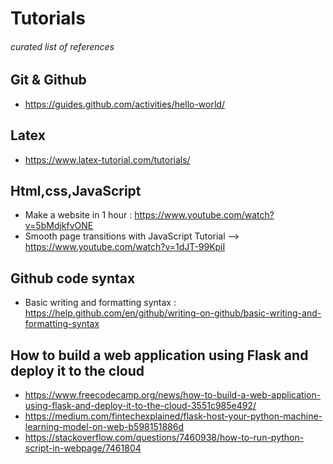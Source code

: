 # Tutorials
###### curated list of references

## Git & Github
- https://guides.github.com/activities/hello-world/
## Latex
- https://www.latex-tutorial.com/tutorials/
## Html,css,JavaScript
- Make a website in 1 hour : https://www.youtube.com/watch?v=5bMdjkfvONE
- Smooth page transitions with JavaScript Tutorial -->
https://www.youtube.com/watch?v=1dJT-99KpiI

## Github code syntax
- Basic writing and formatting syntax : https://help.github.com/en/github/writing-on-github/basic-writing-and-formatting-syntax

## How to build a web application using Flask and deploy it to the cloud
- https://www.freecodecamp.org/news/how-to-build-a-web-application-using-flask-and-deploy-it-to-the-cloud-3551c985e492/
- https://medium.com/fintechexplained/flask-host-your-python-machine-learning-model-on-web-b598151886d
- https://stackoverflow.com/questions/7460938/how-to-run-python-script-in-webpage/7461804
